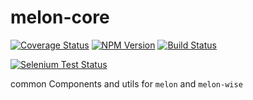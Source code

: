 # melon-core

[![Coverage Status](https://coveralls.io/repos/github/react-melon/melon-core/badge.svg?style=flat)](https://coveralls.io/github/react-melon/melon-core)
[![NPM Version](https://img.shields.io/npm/v/melon-core.svg?style=flat)](https://www.npmjs.com/package/melon-core)
[![Build Status](https://img.shields.io/travis/react-melon/melon-core.svg?style=flat)](https://travis-ci.org/react-melon/melon-core)

[![Selenium Test Status](https://saucelabs.com/browser-matrix/melon-core.svg)](https://saucelabs.com/u/melon-core)

common Components and utils for `melon` and `melon-wise`

